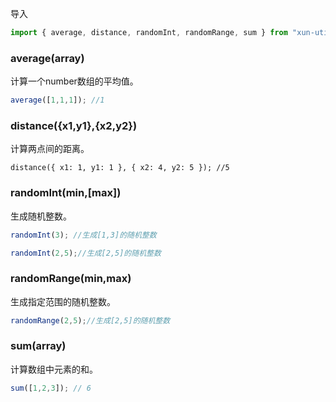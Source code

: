 导入

```javascript
import { average, distance, randomInt, randomRange, sum } from "xun-util";
```


### average(array)

计算一个number数组的平均值。

```javascript
average([1,1,1]); //1
```

### distance({x1,y1},{x2,y2})

计算两点间的距离。

```
distance({ x1: 1, y1: 1 }, { x2: 4, y2: 5 }); //5
```

### randomInt(min,[max])

生成随机整数。

```javascript
randomInt(3); //生成[1,3]的随机整数

randomInt(2,5);//生成[2,5]的随机整数
```

### randomRange(min,max)

生成指定范围的随机整数。

```javascript
randomRange(2,5);//生成[2,5]的随机整数
```

### sum(array)

计算数组中元素的和。

```javascript
sum([1,2,3]); // 6
```